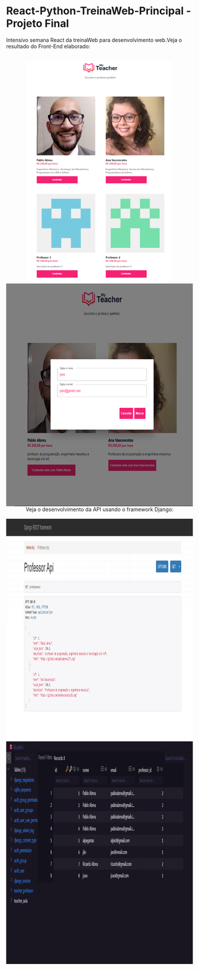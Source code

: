 # React-Python-TreinaWeb-Principal - Projeto Final
Intensivo semana React da treinaWeb para desenvolvimento web.Veja o resultado do Front-End elaborado:

<div  align="center"> 
  <div style="display: inline_block"><br>
    <img align="center" height="600" alt="coding-time" src="Resultado do projeto.png">
    <img align="center" height="600" alt="coding-time" src="Marcar.png">
    
    


<div  align="center"> 
  Veja o desenvolvimento da API usando o framework Django:
  <div style="display: inline_block"><br>
    <img align="center" height="600" alt="coding-time" src="API.png">
    <img align="center" height="600" alt="coding-time" src="bdaulas.png">
